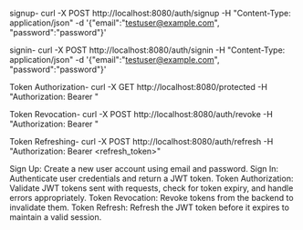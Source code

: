 signup-
curl -X POST http://localhost:8080/auth/signup -H "Content-Type: application/json" -d '{"email":"testuser@example.com", "password":"password"}'

signin-
curl -X POST http://localhost:8080/auth/signin -H "Content-Type: application/json" -d '{"email":"testuser@example.com", "password":"password"}'

Token Authorization-
curl -X GET http://localhost:8080/protected -H "Authorization: Bearer <token>"

Token Revocation-
curl -X POST http://localhost:8080/auth/revoke -H "Authorization: Bearer <token>"

Token Refreshing-
curl -X POST http://localhost:8080/auth/refresh -H "Authorization: Bearer <refresh_token>"

Sign Up: Create a new user account using email and password.
Sign In: Authenticate user credentials and return a JWT token.
Token Authorization: Validate JWT tokens sent with requests, check for token expiry, and handle errors appropriately.
Token Revocation: Revoke tokens from the backend to invalidate them.
Token Refresh: Refresh the JWT token before it expires to maintain a valid session.
